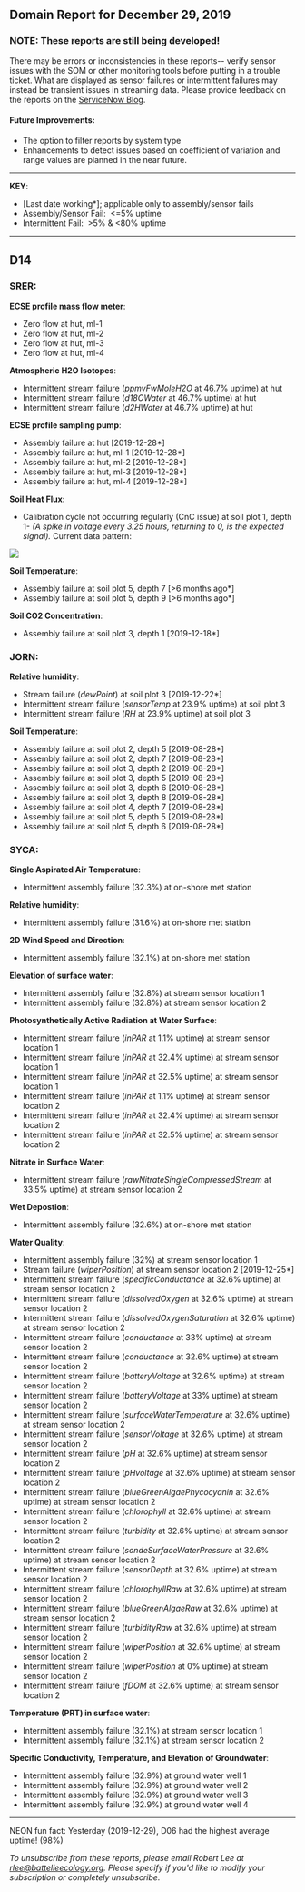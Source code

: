 ## Domain Report for December 29, 2019


### NOTE: These reports are still being developed!
There may be errors or inconsistencies in these reports-- verify sensor issues with the SOM or other monitoring tools before putting in a trouble ticket. What are displayed as sensor failures or intermittent failures may instead be transient issues in streaming data.
Please provide feedback on the reports on the [ServiceNow Blog](https://neon.service-now.com/community?id=community_blog&sys_id=9b4fbe8adbed734017ecf9041d9619be).

#### Future Improvements: 
 - The option to filter reports by system type 
 - Enhancements to detect issues based on coefficient of variation and range values are planned in the near future.

***

**KEY**:

 - [Last date working*]; applicable only to assembly/sensor fails
 - Assembly/Sensor Fail:&nbsp;&nbsp;<=5% uptime
 - Intermittent Fail:&nbsp;&nbsp;>5% & <80% uptime

***
## D14

### SRER:

**ECSE profile mass flow meter**:
 - Zero flow at hut, ml-1
 - Zero flow at hut, ml-2
 - Zero flow at hut, ml-3
 - Zero flow at hut, ml-4

**Atmospheric H2O Isotopes**:
 - Intermittent stream failure (_ppmvFwMoleH2O_ at 46.7% uptime) at hut
 - Intermittent stream failure (_d18OWater_ at 46.7% uptime) at hut
 - Intermittent stream failure (_d2HWater_ at 46.7% uptime) at hut

**ECSE profile sampling pump**:
 - Assembly failure at hut [2019-12-28*]
 - Assembly failure at hut, ml-1 [2019-12-28*]
 - Assembly failure at hut, ml-2 [2019-12-28*]
 - Assembly failure at hut, ml-3 [2019-12-28*]
 - Assembly failure at hut, ml-4 [2019-12-28*]

**Soil Heat Flux**:
 - Calibration cycle not occurring regularly (CnC issue) at soil plot 1, depth 1- _(A spike in voltage every 3.25 hours, returning to 0, is the expected signal)._ Current data pattern:

<img src="/scratch/SOM/rollingAnalysis/RptDp00/smartAlerts/imgs/NEON.D14.SRER.DP0.00040.001.01800.001.501.000-2019-12-29.png">

**Soil Temperature**:
 - Assembly failure at soil plot 5, depth 7 [>6 months ago*]
 - Assembly failure at soil plot 5, depth 9 [>6 months ago*]

**Soil CO2 Concentration**:
 - Assembly failure at soil plot 3, depth 1 [2019-12-18*]

### JORN:

**Relative humidity**:
 - Stream failure (_dewPoint_) at soil plot 3 [2019-12-22*]
 - Intermittent stream failure (_sensorTemp_ at 23.9% uptime) at soil plot 3
 - Intermittent stream failure (_RH_ at 23.9% uptime) at soil plot 3

**Soil Temperature**:
 - Assembly failure at soil plot 2, depth 5 [2019-08-28*]
 - Assembly failure at soil plot 2, depth 7 [2019-08-28*]
 - Assembly failure at soil plot 3, depth 2 [2019-08-28*]
 - Assembly failure at soil plot 3, depth 5 [2019-08-28*]
 - Assembly failure at soil plot 3, depth 6 [2019-08-28*]
 - Assembly failure at soil plot 3, depth 8 [2019-08-28*]
 - Assembly failure at soil plot 4, depth 7 [2019-08-28*]
 - Assembly failure at soil plot 5, depth 5 [2019-08-28*]
 - Assembly failure at soil plot 5, depth 6 [2019-08-28*]

### SYCA:

**Single Aspirated Air Temperature**:
 - Intermittent assembly failure (32.3%) at on-shore met station

**Relative humidity**:
 - Intermittent assembly failure (31.6%) at on-shore met station

**2D Wind Speed and Direction**:
 - Intermittent assembly failure (32.1%) at on-shore met station

**Elevation of surface water**:
 - Intermittent assembly failure (32.8%) at stream sensor location 1
 - Intermittent assembly failure (32.8%) at stream sensor location 2

**Photosynthetically Active Radiation at Water Surface**:
 - Intermittent stream failure (_inPAR_ at 1.1% uptime) at stream sensor location 1
 - Intermittent stream failure (_inPAR_ at 32.4% uptime) at stream sensor location 1
 - Intermittent stream failure (_inPAR_ at 32.5% uptime) at stream sensor location 1
 - Intermittent stream failure (_inPAR_ at 1.1% uptime) at stream sensor location 2
 - Intermittent stream failure (_inPAR_ at 32.4% uptime) at stream sensor location 2
 - Intermittent stream failure (_inPAR_ at 32.5% uptime) at stream sensor location 2

**Nitrate in Surface Water**:
 - Intermittent stream failure (_rawNitrateSingleCompressedStream_ at 33.5% uptime) at stream sensor location 2

**Wet Depostion**:
 - Intermittent assembly failure (32.6%) at on-shore met station

**Water Quality**:
 - Intermittent assembly failure (32%) at stream sensor location 1
 - Stream failure (_wiperPosition_) at stream sensor location 2 [2019-12-25*]
 - Intermittent stream failure (_specificConductance_ at 32.6% uptime) at stream sensor location 2
 - Intermittent stream failure (_dissolvedOxygen_ at 32.6% uptime) at stream sensor location 2
 - Intermittent stream failure (_dissolvedOxygenSaturation_ at 32.6% uptime) at stream sensor location 2
 - Intermittent stream failure (_conductance_ at 33% uptime) at stream sensor location 2
 - Intermittent stream failure (_conductance_ at 32.6% uptime) at stream sensor location 2
 - Intermittent stream failure (_batteryVoltage_ at 32.6% uptime) at stream sensor location 2
 - Intermittent stream failure (_batteryVoltage_ at 33% uptime) at stream sensor location 2
 - Intermittent stream failure (_surfaceWaterTemperature_ at 32.6% uptime) at stream sensor location 2
 - Intermittent stream failure (_sensorVoltage_ at 32.6% uptime) at stream sensor location 2
 - Intermittent stream failure (_pH_ at 32.6% uptime) at stream sensor location 2
 - Intermittent stream failure (_pHvoltage_ at 32.6% uptime) at stream sensor location 2
 - Intermittent stream failure (_blueGreenAlgaePhycocyanin_ at 32.6% uptime) at stream sensor location 2
 - Intermittent stream failure (_chlorophyll_ at 32.6% uptime) at stream sensor location 2
 - Intermittent stream failure (_turbidity_ at 32.6% uptime) at stream sensor location 2
 - Intermittent stream failure (_sondeSurfaceWaterPressure_ at 32.6% uptime) at stream sensor location 2
 - Intermittent stream failure (_sensorDepth_ at 32.6% uptime) at stream sensor location 2
 - Intermittent stream failure (_chlorophyllRaw_ at 32.6% uptime) at stream sensor location 2
 - Intermittent stream failure (_blueGreenAlgaeRaw_ at 32.6% uptime) at stream sensor location 2
 - Intermittent stream failure (_turbidityRaw_ at 32.6% uptime) at stream sensor location 2
 - Intermittent stream failure (_wiperPosition_ at 32.6% uptime) at stream sensor location 2
 - Intermittent stream failure (_wiperPosition_ at 0% uptime) at stream sensor location 2
 - Intermittent stream failure (_fDOM_ at 32.6% uptime) at stream sensor location 2

**Temperature (PRT) in surface water**:
 - Intermittent assembly failure (32.1%) at stream sensor location 1
 - Intermittent assembly failure (32.1%) at stream sensor location 2

**Specific Conductivity, Temperature, and Elevation of Groundwater**:
 - Intermittent assembly failure (32.9%) at ground water well 1
 - Intermittent assembly failure (32.9%) at ground water well 2
 - Intermittent assembly failure (32.9%) at ground water well 3
 - Intermittent assembly failure (32.9%) at ground water well 4

***
NEON fun fact: Yesterday (2019-12-29), D06 had the highest average uptime! (98%)

_To unsubscribe from these reports, please email Robert Lee at rlee@battelleecology.org. Please specify if you'd like to modify your subscription or completely unsubscribe._
